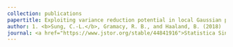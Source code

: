 ```yaml
---
collection: publications
papertitle: Exploiting variance reduction potential in local Gaussian process search
author: 1. <b>Sung, C.-L.</b>, Gramacy, R. B., and Haaland, B. (2018)
journal: <a href="https://www.jstor.org/stable/44841916">Statistica Sinica</a>, 28(2):577-600.
---
```


